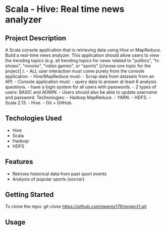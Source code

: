 ﻿# Scala - Hive: Real time news analyzer
 ## Project Description 
A Scala console application that is retrieving data using Hive or MapReduce. Build a real-time news analyzer. This application should allow users to view the trending topics (e.g. all trending topics for news related to "politics", "tv shows", "movies", "video games", or "sports" [choose one topic for the project] ). - ALL user interaction must come purely from the console application. - Hive/MapReduce must: - Scrap data from datasets from an API. - Console application must: - query data to answer at least 6 analysis questions. - have a login system for all users with passwords. - 2 types of users: BASIC and ADMIN. - Users should also be able to update username and password. Technologies: - Hadoop MapReduce. - YARN. - HDFS. - Scala 2.13. - Hive. - Git + GitHub.
## Techologies Used
- Hive
- Scala
- Hadoop
- HDFS
## Features
- Retrives historical data from past sport events
- Analysis of popular sports (soccer)
## Getting Started
To clone the repo:
git clone https://github.com/eperez176/project1.git
## Usage
